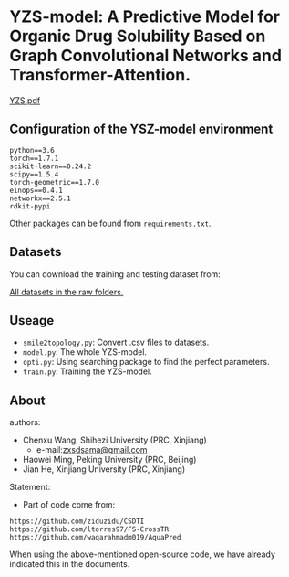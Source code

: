 # YZS-model: A Predictive Model for Organic Drug Solubility Based on Graph Convolutional Networks and Transformer-Attention.

[YZS.pdf](https://github.com/user-attachments/files/16017711/YZS.pdf)


## Configuration of the YSZ-model environment

```
python==3.6
torch==1.7.1
scikit-learn==0.24.2
scipy==1.5.4
torch-geometric==1.7.0
einops==0.4.1
networkx==2.5.1
rdkit-pypi
```

Other packages can be found from `requirements.txt`.

## Datasets

You can download the training and testing dataset from:

[All datasets in the raw folders.](https://github.com/xunyoyo/YZS-Model/tree/main/Datasets)

## Useage

+ `smile2topology.py`: Convert .csv files to datasets.
+ `model.py`: The whole YZS-model.
+ `opti.py`: Using searching package to find the perfect parameters.
+ `train.py`: Training the YZS-model.

## About

authors:
+ Chenxu Wang, Shihezi University (PRC, Xinjiang)
    + e-mail:zxsdsama@gmail.com
+ Haowei Ming, Peking University (PRC, Beijing)
+ Jian He, Xinjiang University (PRC, Xinjiang)

Statement:
+ Part of code come from:
```
https://github.com/ziduzidu/CSDTI
https://github.com/ltorres97/FS-CrossTR
https://github.com/waqarahmadm019/AquaPred
``` 
When using the above-mentioned open-source code, we have already indicated this in the documents.
